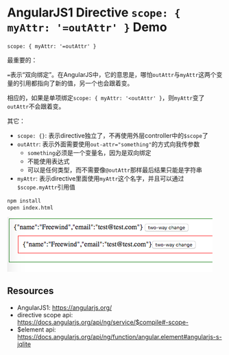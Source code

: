 AngularJS1 Directive `scope: { myAttr: '=outAttr' }` Demo
=========================================================

```
scope: { myAttr: '=outAttr' }
```

最重要的：

`=`表示“双向绑定”。在AngularJS中，它的意思是，哪怕`outAttr`与`myAttr`这两个变量的引用都指向了新的值，另一个也会跟着变。

相应的，如果是单项绑定`scope: { myAttr: '<outAttr' }`，则`myAttr`变了`outAttr`不会跟着变。

其它：

- `scope: {}`: 表示directive独立了，不再使用外层controller中的`$scope`了
- `outAttr`: 表示外面需要使用`out-attr="something"`的方式向我传参数
    - `something`必须是一个变量名，因为是双向绑定
    - 不能使用表达式
    - 可以是任何类型，而不需要像`@outAttr`那样最后结果只能是字符串
- `myAttr`: 表示directive里面使用`myAttr`这个名字，并且可以通过`$scope.myAttr`引用值

```
npm install
open index.html
```

![demo](./images/demo.jpg)

Resources
---------

- AngularJS1: <https://angularjs.org/>
- directive scope api: <https://docs.angularjs.org/api/ng/service/$compile#-scope->
- $element api: <https://docs.angularjs.org/api/ng/function/angular.element#angularjs-s-jqlite>